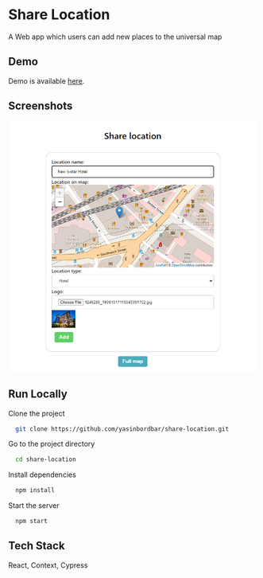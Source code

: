 # Share Location
A Web app which users can add new places to the universal map

## Demo
Demo is available [here](share-location.vercel.app).

## Screenshots

<img src="./public/screenshot.png" alt="drawing" width="500"/>


## Run Locally

Clone the project

```bash
  git clone https://github.com/yasinbordbar/share-location.git
```

Go to the project directory

```bash
  cd share-location
```

Install dependencies

```bash
  npm install
```

Start the server

```bash
  npm start
```





## Tech Stack

 React, Context, Cypress






